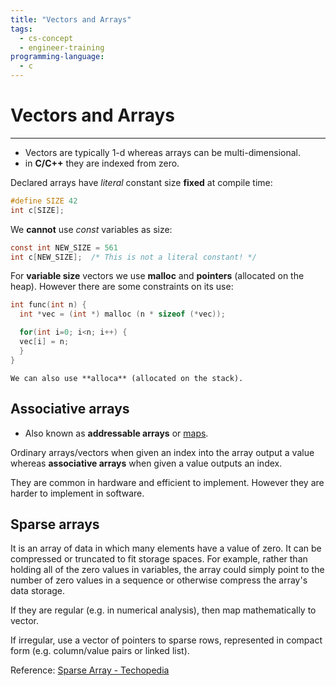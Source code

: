 ```yaml
---
title: "Vectors and Arrays"
tags:
  - cs-concept
  - engineer-training
programming-language:
  - c
---
```

# Vectors and Arrays
---
- Vectors are typically 1-d whereas arrays can be multi-dimensional.
- in **C/C++** they are indexed from zero.

Declared arrays have *literal* constant size **fixed** at compile time:
```c
#define SIZE 42
int c[SIZE];
```

We **cannot** use *const* variables as size:
```c
const int NEW_SIZE = 561
int c[NEW_SIZE];  /* This is not a literal constant! */
```

For **variable size** vectors we use **malloc** and **pointers** (allocated on the heap). However there are some constraints on its use:
```c
int func(int n) {
  int *vec = (int *) malloc (n * sizeof (*vec));

  for(int i=0; i<n; i++) {
  vec[i] = n; 
  }
}
```

```ad-note
We can also use **alloca** (allocated on the stack).
```

## Associative arrays
- Also known as **addressable arrays** or [maps](notes/general/sets-and-maps.md).

Ordinary arrays/vectors when given an index into the array output a value whereas **associative arrays** when given a value outputs an index.

They are common in hardware and efficient to implement. However they are harder to implement in software.

## Sparse arrays
It is an array of data in which many elements have a value of zero. It can be compressed or truncated to fit storage spaces. For example, rather than holding all of the zero values in variables, the array could simply point to the number of zero values in a sequence or otherwise compress the array's data storage.

If they are regular (e.g. in numerical analysis), then map mathematically to vector.

If irregular, use a vector of pointers to sparse rows, represented in compact form (e.g. column/value pairs or linked list).

Reference: [Sparse Array - Techopedia](https://www.techopedia.com/definition/9480/sparse-array)